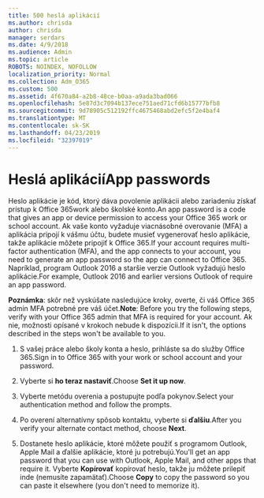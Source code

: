 ```yaml
---
title: 500 heslá aplikácií
ms.author: chrisda
author: chrisda
manager: serdars
ms.date: 4/9/2018
ms.audience: Admin
ms.topic: article
ROBOTS: NOINDEX, NOFOLLOW
localization_priority: Normal
ms.collection: Adm_O365
ms.custom: 500
ms.assetid: 4f670a84-a2b8-48ce-b0aa-a9ada3bad066
ms.openlocfilehash: 5e87d3c7094b137ece751aed71cfd6b15777bfb8
ms.sourcegitcommit: 9d78905c512192ffc4675468abd2efc5f2e4baf4
ms.translationtype: MT
ms.contentlocale: sk-SK
ms.lasthandoff: 04/23/2019
ms.locfileid: "32397019"
---
```

# <a name="app-passwords"></a><span data-ttu-id="fed79-102">Heslá aplikácií</span><span class="sxs-lookup"><span data-stu-id="fed79-102">App passwords</span></span>

<span data-ttu-id="fed79-103">Heslo aplikácie je kód, ktorý dáva povolenie aplikácii alebo zariadeniu získať prístup k Office 365work alebo školské konto.</span><span class="sxs-lookup"><span data-stu-id="fed79-103">An app password is a code that gives an app or device permission to access your Office 365 work or school account.</span></span> <span data-ttu-id="fed79-104">Ak vaše konto vyžaduje viacnásobné overovanie (MFA) a aplikácia pripojí k vášmu účtu, budete musieť vygenerovať heslo aplikácie, takže aplikácie môžete pripojiť k Office 365.</span><span class="sxs-lookup"><span data-stu-id="fed79-104">If your account requires multi-factor authentication (MFA), and the app connects to your account, you need to generate an app password so the app can connect to Office 365.</span></span> <span data-ttu-id="fed79-105">Napríklad, program Outlook 2016 a staršie verzie Outlook vyžadujú heslo aplikácie.</span><span class="sxs-lookup"><span data-stu-id="fed79-105">For example, Outlook 2016 and earlier versions Outlook of require an app password.</span></span>

 <span data-ttu-id="fed79-106">**Poznámka**: skôr než vyskúšate nasledujúce kroky, overte, či váš Office 365 admin MFA potrebné pre váš účet.</span><span class="sxs-lookup"><span data-stu-id="fed79-106">**Note**: Before you try the following steps, verify with your Office 365 admin that MFA is required for your account.</span></span> <span data-ttu-id="fed79-107">Ak nie, možnosti opísané v krokoch nebude k dispozícii.</span><span class="sxs-lookup"><span data-stu-id="fed79-107">If it isn't, the options described in the steps won't be available to you.</span></span>

1. <span data-ttu-id="fed79-108">S vašej práce alebo školy konta a heslo, prihláste sa do služby Office 365.</span><span class="sxs-lookup"><span data-stu-id="fed79-108">Sign in to Office 365 with your work or school account and your password.</span></span>

2. <span data-ttu-id="fed79-109">Vyberte si **ho teraz nastaviť**.</span><span class="sxs-lookup"><span data-stu-id="fed79-109">Choose **Set it up now**.</span></span>

3. <span data-ttu-id="fed79-110">Vyberte metódu overenia a postupujte podľa pokynov.</span><span class="sxs-lookup"><span data-stu-id="fed79-110">Select your authentication method and follow the prompts.</span></span>

4. <span data-ttu-id="fed79-111">Po overení alternatívny spôsob kontaktu, vyberte si **ďalšiu**.</span><span class="sxs-lookup"><span data-stu-id="fed79-111">After you verify your alternate contact method, choose **Next**.</span></span>

5. <span data-ttu-id="fed79-112">Dostanete heslo aplikácie, ktoré môžete použiť s programom Outlook, Apple Mail a ďalšie aplikácie, ktoré ju potrebujú.</span><span class="sxs-lookup"><span data-stu-id="fed79-112">You'll get an app password that you can use with Outlook, Apple Mail, and other apps that require it.</span></span> <span data-ttu-id="fed79-113">Vyberte **Kopírovať** kopírovať heslo, takže ju môžete prilepiť inde (nemusíte zapamätať).</span><span class="sxs-lookup"><span data-stu-id="fed79-113">Choose **Copy** to copy the password so you can paste it elsewhere (you don't need to memorize it).</span></span>
